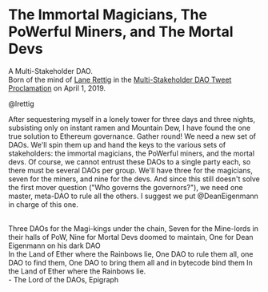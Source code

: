 # The Immortal Magicians, The PoWerful Miners, and The Mortal Devs
A Multi-Stakeholder DAO.
<br>
Born of the mind of <a href="https://twitter.com/lrettig/status/1112720005194547200">Lane Rettig</a> in the <a href="https://twitter.com/lrettig/status/1112720005194547200">Multi-Stakeholder DAO Tweet Proclamation</a> on April 1, 2019.

 @lrettig

After sequestering myself in a lonely tower for three days and three nights, subsisting only on instant ramen and Mountain Dew, I have found the one true solution to Ethereum governance. Gather round! We need a new set of DAOs. We'll spin them up and hand the keys to the various sets of stakeholders: the immortal magicians, the PoWerful miners, and the mortal devs. Of course, we cannot entrust these DAOs to a single party each, so there must be several DAOs per group. We'll have three for the magicians, seven for the miners, and nine for the devs. And since this still doesn't solve the first mover question ("Who governs the governors?"), we need one master, meta-DAO to rule all the others. I suggest we put @DeanEigenmann in charge of this one. 

<br>
Three DAOs for the Magi-kings under the chain,
Seven for the Mine-lords in their halls of PoW,
Nine for Mortal Devs doomed to maintain,
One for Dean Eigenmann on his dark DAO

<br>
In the Land of Ether where the Rainbows lie,
One DAO to rule them all, one DAO to find them,
One DAO to bring them all and in bytecode bind them
In the Land of Ether where the Rainbows lie.

<br>
- The Lord of the DAOs, Epigraph
